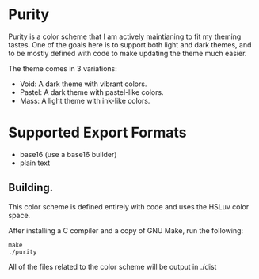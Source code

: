 # Purity

Purity is a color scheme that I am actively maintianing to fit my theming
tastes. One of the goals here is to support both light and dark themes, and to
be mostly defined with code to make updating the theme much easier.

The theme comes in 3 variations:

* Void: A dark theme with vibrant colors.
* Pastel: A dark theme with pastel-like colors.
* Mass: A light theme with ink-like colors.

# Supported Export Formats

* base16 (use a base16 builder)
* plain text

## Building.

This color scheme is defined entirely with code and uses the HSLuv color space.

After installing a C compiler and a copy of GNU Make, run the following:

```
make
./purity
```

All of the files related to the color scheme will be output in ./dist
